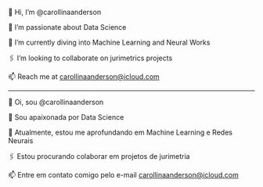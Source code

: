 👋 Hi, I’m @carollinaanderson

👀 I’m passionate about Data Science

🌱 I’m currently diving into Machine Learning and Neural Works 

🖇 I’m looking to collaborate on jurimetrics projects

📫 Reach me at carollinaanderson@icloud.com

----------------------------------------------------------------

👋 Oi, sou @carollinaanderson

👀 Sou apaixonada por Data Science

🌱 Atualmente, estou me aprofundando em Machine Learning e Redes Neurais

🖇 Estou procurando colaborar em projetos de jurimetria

📫 Entre em contato comigo pelo e-mail carollinaanderson@icloud.com

<!---
carollinaanderson/carollinaanderson is a ✨ special ✨ repository because its `README.md` (this file) appears on your GitHub profile.
You can click the Preview link to take a look at your changes.
--->
